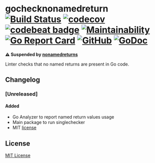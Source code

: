 # gochecknonamedreturn <br> [![Build Status](https://travis-ci.com/maratori/gochecknonamedreturn.svg?token=mWcvfBs8rX9LkzxxsVGL&branch=master)](https://travis-ci.com/maratori/gochecknonamedreturn) [![codecov](https://codecov.io/gh/maratori/gochecknonamedreturn/branch/master/graph/badge.svg)](https://codecov.io/gh/maratori/gochecknonamedreturn) [![codebeat badge](https://codebeat.co/badges/cdefbcbe-0747-4509-b19a-b7cb97a91df5)](https://codebeat.co/projects/github-com-maratori-gochecknonamedreturn-master) [![Maintainability](https://api.codeclimate.com/v1/badges/1406de281014cab49c60/maintainability)](https://codeclimate.com/github/maratori/gochecknonamedreturn/maintainability) [![Go Report Card](https://goreportcard.com/badge/github.com/maratori/gochecknonamedreturn)](https://goreportcard.com/report/github.com/maratori/gochecknonamedreturn) [![GitHub](https://img.shields.io/github/license/maratori/gochecknonamedreturn.svg)](LICENSE) [![GoDoc](https://godoc.org/github.com/maratori/gochecknonamedreturn?status.svg)](http://godoc.org/github.com/maratori/gochecknonamedreturn)

**⚠️ Suspended by [nonamedreturns](https://github.com/firefart/nonamedreturns)**

Linter checks that no named returns are present in Go code.

## Changelog

### [Unreleased]

#### Added
* Go Analyzer to report named return values usage
* Main package to run singlechecker
* MIT [license](LICENSE)

## License

[MIT License](LICENSE)
